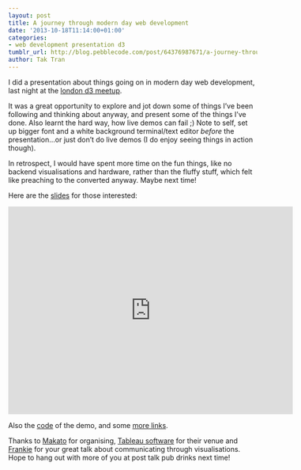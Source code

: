 ```yaml
---
layout: post
title: A journey through modern day web development
date: '2013-10-18T11:14:00+01:00'
categories:
- web development presentation d3
tumblr_url: http://blog.pebblecode.com/post/64376987671/a-journey-through-modern-day-web-development
author: Tak Tran
---
```

<p>I did a presentation about things going on in modern day web development, last night at the <a href="http://lanyrd.com/series/london-d3-js/">london d3 meetup</a>.</p>

<p>It was a great opportunity to explore and jot down some of things I&rsquo;ve been following and thinking about anyway, and present some of the things I&rsquo;ve done. Also learnt the hard way, how live demos can fail ;) Note to self, set up bigger font and a white background terminal/text editor <em>before</em> the presentation&hellip;or just don&rsquo;t do live demos (I do enjoy seeing things in action though).</p>

<p>In retrospect, I would have spent more time on the fun things, like no backend visualisations and hardware, rather than the fluffy stuff, which felt like preaching to the converted anyway. Maybe next time!</p>

<p>Here are the <a href="http://slid.es/taktran/modern-day-web-dev">slides</a> for those interested:</p>

<iframe src="http://slid.es/taktran/modern-day-web-dev/embed?style=light" width="576" height="420" scrolling="no" frameborder="0" webkitallowfullscreen mozallowfullscreen allowfullscreen></iframe>

<p>Also the <a href="https://github.com/taktran/journey">code</a> of the demo, and some <a href="https://gist.github.com/taktran/7002920">more links</a>.</p>

<p>Thanks to <a href="https://twitter.com/makoto_inoue">Makato</a> for organising, <a href="http://www.tableausoftware.com/">Tableau software</a> for their venue and <a href="https://twitter.com/frankieroberto">Frankie</a> for your great talk about communicating through visualisations. Hope to hang out with more of you at post talk pub drinks next time!</p>

